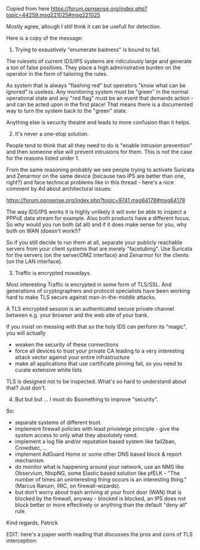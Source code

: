 Copied from here  https://forum.opnsense.org/index.php?topic=44259.msg221025#msg221025

Mostly agree, altough I still think it can be usefull for detection. 

Here is a copy of the message:

1. Trying to exaustively "enumerate badness" is bound to fail.

The rulesets of current IDS/IPS systems are ridiculously large and generate a ton of false positives. They place a high administrative burden on the operator in the form of tailoring the rules.

As system that is always "flashing red" but operators "know what can be ignored" is useless. Any monitoring system must be "green" in the normal operational state and any "red flag" must be an event that demands action - and can be acted upon in the first place! That means there is a documented way to turn the system back to the "green" state.

Anything else is security theatre and leads to more confusion than it helps.


2. It's never a one-stop solution.

People tend to think that all they need to do is "enable intrusion prevention" and then someone else will prevent intrusions for them. This is not the case for the reasons listed under 1.

From the same reasoning probably we see people trying to activate Suricata and Zenarmor on the same device (because two IPS are better than one, right?) and face technical problems like in this thread - here's a nice comment by Ad about architectural issues:

https://forum.opnsense.org/index.php?topic=9741.msg64178#msg64178

The way IDS/IPS works it is highly unlikely it will ever be able to inspect a PPPoE data stream for example. Also both products have a different focus. So why would you run both (at all) and if it does make sense for you, why both on WAN (doesn't work!)?

So if you still decide to run them at all, separate your publicly reachable servers from your client systems that are merely "facetubing". Use Suricata for the servers (on the server/DMZ interface) and Zenarmor for the clients (on the LAN interface).


3. Traffic is encrypted nowadays.

Most interesting Traffic is encrypted in some form of TLS/SSL. And generations of cryptographers and protocol specialists have been working hard to make TLS secure against man-in-the-middle attacks.

A TLS encrypted session is an authenticated secure private channel between e.g. your browser and the web site of your bank.

If you insist on messing with that so the holy IDS can perform its "magic", you will actually

- weaken the security of these connections
- force all devices to trust your private CA leading to a very interesting attack vector against your entire infrastructure
- make all applications that use certificate pinning fail, so you need to curate extensive white lists

TLS is designed not to be inspected. What's so hard to understand about that? Just don't.


4. But but but ... I must do $something to improve "security".

So:

- separate systems of different trust.
- implement firewall policies with least privielege principle - give the system access to only what they absolutely need.
- implement a log file and/or reputation based system like fail2ban, Crowdsec, ...
- implement AdGuard Home or some other DNS based block & report mechanism.
- do monitor what is happening around your network, use an NMS like Observium, NtopNG, some Elastic based solution like pfELK - "The number of times an uninteresting thing occurs is an interesting thing." (Marcus Ranum, IIRC, on firewall-wizards).
- but don't worry about trash arriving at your front door (WAN) that is blocked by the firewall, anyway - blocked is blocked, an IPS does not block better or more effectively or anything than the default "deny all" rule.


Kind regards,
Patrick


EDIT: here's a paper worth reading that discusses the pros and cons of TLS interception:
